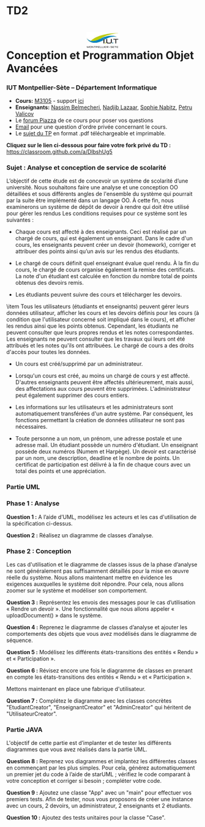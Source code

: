 # TD2

# <img src="ressources/logo.jpeg" width="17%" style="margin:auto;display:block;"/> Conception et Programmation Objet Avancées 
### IUT Montpellier-Sète – Département Informatique
* **Cours:** [M3105](http://cache.media.enseignementsup-recherche.gouv.fr/file/25/09/7/PPN_INFORMATIQUE_256097.pdf) - support [ici](https://github.com/IUTInfoMontp-M3105/Ressources)
* **Enseignants:** [Nassim Belmecheri](mailto:nassim.belmecheri@umontpellier.fr), [Nadjib Lazaar](mailto:nadjib.lazaar@umontpellier.fr), [Sophie Nabitz](mailto:sophie.nabitz@univ-avignon.fr), [Petru Valicov](mailto:petru.valicov@umontpellier.fr) 
* Le [forum Piazza](https://piazza.com/class/kek1cuqz3ep7o) de ce cours pour poser vos questions
* [Email](mailto:petru.valicov@umontpellier.fr) pour une question d'ordre privée concernant le cours.
* Le [sujet du TP](TD2.pdf) en format .pdf téléchargeable et imprimable.

**Cliquez sur le lien ci-dessous pour faire votre fork privé du TD :**
https://classroom.github.com/a/DlbshUg5

### Sujet : Analyse et conception de service de scolarité


L’objectif de cette étude est de concevoir un système de scolarité d’une université.
Nous souhaitons faire une analyse et une conception OO détaillées et sous différents angles de l'ensemble du système qui pourrait par la suite être implémenté dans un langage OO.  À cette fin, nous examinerons un système de dépôt de devoir à rendre qui doit être utilisé pour gérer les rendus Les conditions requises pour ce système sont les suivantes :

* Chaque cours est affecté à des enseignants. Ceci est réalisé par un chargé de cours, qui est également un enseignant. Dans le cadre d'un cours, les enseignants peuvent créer un devoir (homework), corriger et attribuer des points ainsi qu’un avis sur les rendus des étudiants. 

* Le chargé de cours définit quel enseignant évalue quel rendu. À la fin du cours, le chargé de cours organise également la remise des certificats. La note d'un étudiant est calculée en fonction du nombre total de points obtenus des devoirs remis.

* Les étudiants peuvent suivre des cours et télécharger les devoirs.

\item Tous les utilisateurs (étudiants et enseignants) peuvent gérer leurs données utilisateur, afficher les cours et les devoirs définis pour les cours (à condition que l'utilisateur concerné soit impliqué dans le cours), et afficher les rendus ainsi que les points obtenus. Cependant, les étudiants ne peuvent consulter que leurs propres rendus et les notes correspondantes. Les enseignants ne peuvent consulter que les travaux qui leurs ont été attribués et les notes qu'ils ont attribuées. Le chargé de cours a des droits d'accès pour toutes les données.

* Un cours est créé/supprimé par un administrateur.

* Lorsqu'un cours est créé, au moins un chargé de cours y est affecté. D'autres enseignants peuvent être affectés ultérieurement, mais aussi, des affectations aux cours peuvent être supprimées. L'administrateur peut également supprimer des cours entiers.

* Les informations sur les utilisateurs et les administrateurs sont automatiquement transférées d'un autre système. Par conséquent, les fonctions permettant la création de données utilisateur ne sont pas nécessaires.

* Toute personne a un nom, un prénom, une adresse postale et une adresse mail. Un étudiant possède un numéro d'étudiant. Un enseignant possède deux numéros (Numem et Harpège). Un devoir est caractérisé par un nom, une description, deadline et le nombre de points. Un certificat de participation est délivré à la fin de chaque cours avec un total des points et une appréciation.

### Partie UML

### Phase 1 : Analyse

**Question 1 :** A l’aide d’UML, modélisez les acteurs et les cas d'utilisation de la spécification ci-dessus.
 
**Question 2 :** Réalisez un diagramme de classes d’analyse.

### Phase 2 : Conception

Les cas d'utilisation et le diagramme de classes issus de la phase d’analyse ne sont généralement pas suffisamment détaillés pour la mise en œuvre réelle du système. Nous allons maintenant mettre en évidence les exigences auxquelles le système doit répondre.  Pour cela, nous allons zoomer sur le système et modéliser son comportement.

**Question 3 :** Représentez les envois des messages pour le cas d’utilisation « Rendre un devoir ». Une fonctionnalité que nous allons appeler « uploadDocument() » dans le système. 

**Question 4 :** Reprenez le diagramme de classes d’analyse et ajouter les comportements des objets que vous avez modélisés dans le diagramme de séquence.

**Question 5 :** Modélisez les différents états-transitions des entités « Rendu » et « Participation ».

**Question 6 :** Révisez encore une fois le diagramme de classes en prenant en compte les états-transitions des entités « Rendu » et « Participation ».

Mettons maintenant en place une fabrique d'utilisateur.

**Question 7 :**  Complétez le diagramme avec les classes concrètes "EtudiantCreator", "EnseignantCreator" et "AdminCreator" qui héritent de "UtilisateurCreator".

### Partie JAVA

L'objectif de cette partie est d’implanter et de tester les différents diagrammes que vous avez réalisés dans la partie UML.

**Question 8 :** Reprenez vos diagrammes et implantez les différentes classes en commençant par les plus simples. Pour cela, générez automatiquement un premier jet du code à l’aide de starUML ; vérifiez le code comparant à votre conception et corriger si besoin ; compléter votre code. 

**Question 9 :** Ajoutez une classe "App" avec un "main" pour effectuer vos premiers tests. Afin de tester, nous vous proposons de créer une instance avec un cours, 2 devoirs, un administrateur, 2 enseignants et 2 étudiants.

**Question 10 :** Ajoutez des tests unitaires pour la classe "Case".

